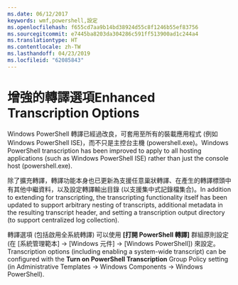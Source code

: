 ```yaml
---
ms.date: 06/12/2017
keywords: wmf,powershell,設定
ms.openlocfilehash: f655cd7aa9b14bd38924d55c8f1246b55ef83756
ms.sourcegitcommit: e7445ba8203da304286c591ff513900ad1c244a4
ms.translationtype: HT
ms.contentlocale: zh-TW
ms.lasthandoff: 04/23/2019
ms.locfileid: "62085843"
---
```

# <a name="enhanced-transcription-options"></a><span data-ttu-id="1ac8b-102">增強的轉譯選項</span><span class="sxs-lookup"><span data-stu-id="1ac8b-102">Enhanced Transcription Options</span></span>

<span data-ttu-id="1ac8b-103">Windows PowerShell 轉譯已經過改良，可套用至所有的裝載應用程式 (例如 Windows PowerShell ISE)，而不只是主控台主機 (powershell.exe)。</span><span class="sxs-lookup"><span data-stu-id="1ac8b-103">Windows PowerShell transcription has been improved to apply to all hosting applications (such as Windows PowerShell ISE) rather than just the console host (powershell.exe).</span></span>

<span data-ttu-id="1ac8b-104">除了擴充轉譯，轉譯功能本身也已更新為支援任意巢狀轉譯、在產生的轉譯標頭中有其他中繼資料，以及設定轉譯輸出目錄 (以支援集中式記錄檔集合)。</span><span class="sxs-lookup"><span data-stu-id="1ac8b-104">In addition to extending for transcripting, the transcripting functionality itself has been updated to support arbitrary nesting of transcripts, additional metadata in the resulting transcript header, and setting a transcription output directory (to support centralized log collection).</span></span>

<span data-ttu-id="1ac8b-105">轉譯選項 (包括啟用全系統轉譯) 可以使用 **[打開 PowerShell 轉譯]** 群組原則設定 (在 [系統管理範本] -> [Windows 元件] -> [Windows PowerShell]) 來設定。</span><span class="sxs-lookup"><span data-stu-id="1ac8b-105">Transcription options (including enabling a system-wide transcript) can be configured with the **Turn on PowerShell Transcription** Group Policy setting (in Administrative Templates -> Windows Components -> Windows PowerShell).</span></span>
